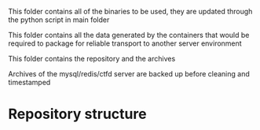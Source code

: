 This folder contains all of the binaries to be used, they are updated through the 
python script in main folder

This folder contains all the data generated by the containers that would
be required to package for reliable transport to another server environment

This folder contains the repository and the archives

Archives of the mysql/redis/ctfd server are backed up before cleaning and timestamped


# Repository structure
    

